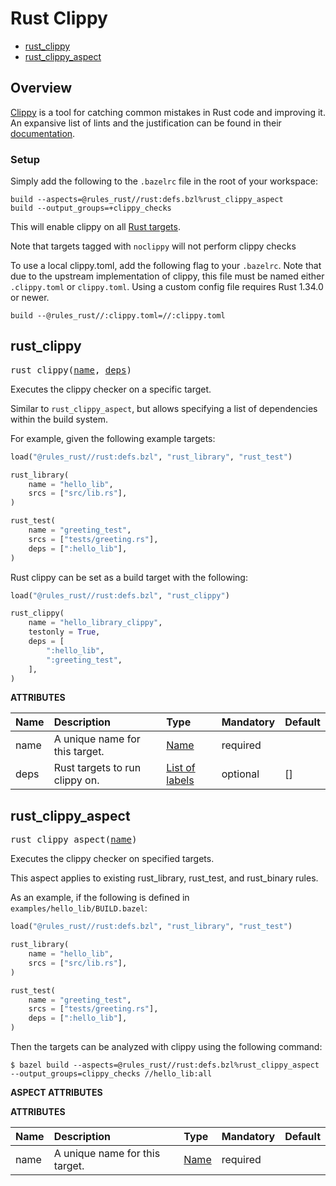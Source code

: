 <!-- Generated with Stardoc: http://skydoc.bazel.build -->
# Rust Clippy

* [rust_clippy](#rust_clippy)
* [rust_clippy_aspect](#rust_clippy_aspect)


## Overview


[Clippy][clippy] is a tool for catching common mistakes in Rust code and improving it. An
expansive list of lints and the justification can be found in their [documentation][docs].

[clippy]: https://github.com/rust-lang/rust-clippy#readme
[docs]: https://rust-lang.github.io/rust-clippy/


### Setup


Simply add the following to the `.bazelrc` file in the root of your workspace:

```text
build --aspects=@rules_rust//rust:defs.bzl%rust_clippy_aspect
build --output_groups=+clippy_checks
```

This will enable clippy on all [Rust targets](./defs.md).

Note that targets tagged with `noclippy` will not perform clippy checks

To use a local clippy.toml, add the following flag to your `.bazelrc`. Note that due to
the upstream implementation of clippy, this file must be named either `.clippy.toml` or
`clippy.toml`. Using a custom config file requires Rust 1.34.0 or newer.

```text
build --@rules_rust//:clippy.toml=//:clippy.toml
```

<a id="#rust_clippy"></a>

## rust_clippy

<pre>
rust_clippy(<a href="#rust_clippy-name">name</a>, <a href="#rust_clippy-deps">deps</a>)
</pre>

Executes the clippy checker on a specific target.

Similar to `rust_clippy_aspect`, but allows specifying a list of dependencies within the build system.

For example, given the following example targets:

```python
load("@rules_rust//rust:defs.bzl", "rust_library", "rust_test")

rust_library(
    name = "hello_lib",
    srcs = ["src/lib.rs"],
)

rust_test(
    name = "greeting_test",
    srcs = ["tests/greeting.rs"],
    deps = [":hello_lib"],
)
```

Rust clippy can be set as a build target with the following:

```python
load("@rules_rust//rust:defs.bzl", "rust_clippy")

rust_clippy(
    name = "hello_library_clippy",
    testonly = True,
    deps = [
        ":hello_lib",
        ":greeting_test",
    ],
)
```


**ATTRIBUTES**


| Name  | Description | Type | Mandatory | Default |
| :------------- | :------------- | :------------- | :------------- | :------------- |
| <a id="rust_clippy-name"></a>name |  A unique name for this target.   | <a href="https://bazel.build/docs/build-ref.html#name">Name</a> | required |  |
| <a id="rust_clippy-deps"></a>deps |  Rust targets to run clippy on.   | <a href="https://bazel.build/docs/build-ref.html#labels">List of labels</a> | optional | [] |


<a id="#rust_clippy_aspect"></a>

## rust_clippy_aspect

<pre>
rust_clippy_aspect(<a href="#rust_clippy_aspect-name">name</a>)
</pre>

Executes the clippy checker on specified targets.

This aspect applies to existing rust_library, rust_test, and rust_binary rules.

As an example, if the following is defined in `examples/hello_lib/BUILD.bazel`:

```python
load("@rules_rust//rust:defs.bzl", "rust_library", "rust_test")

rust_library(
    name = "hello_lib",
    srcs = ["src/lib.rs"],
)

rust_test(
    name = "greeting_test",
    srcs = ["tests/greeting.rs"],
    deps = [":hello_lib"],
)
```

Then the targets can be analyzed with clippy using the following command:

```output
$ bazel build --aspects=@rules_rust//rust:defs.bzl%rust_clippy_aspect               --output_groups=clippy_checks //hello_lib:all
```


**ASPECT ATTRIBUTES**



**ATTRIBUTES**


| Name  | Description | Type | Mandatory | Default |
| :------------- | :------------- | :------------- | :------------- | :------------- |
| <a id="rust_clippy_aspect-name"></a>name |  A unique name for this target.   | <a href="https://bazel.build/docs/build-ref.html#name">Name</a> | required |   |


